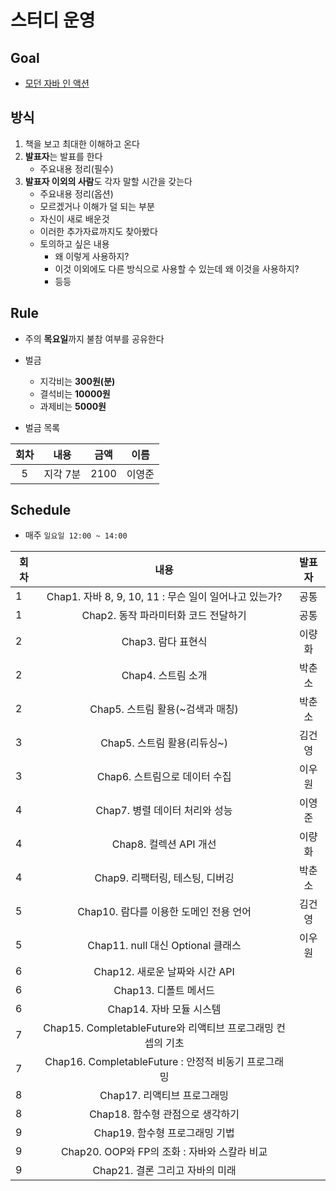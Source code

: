 # 스터디 운영

## Goal
* [모던 자바 인 액션](http://www.yes24.com/Product/Goods/77125987?scode=032&OzSrank=2)

## 방식
1. 책을 보고 최대한 이해하고 온다
2. **발표자**는 발표를 한다
    - 주요내용 정리(필수)
3. **발표자 이외의 사람**도 각자 말할 시간을 갖는다
    - 주요내용 정리(옵션)
    - 모르겠거나 이해가 덜 되는 부분
    - 자신이 새로 배운것
    - 이러한 추가자료까지도 찾아봤다
    - 토의하고 싶은 내용
        - 왜 이렇게 사용하지?
        - 이것 이외에도 다른 방식으로 사용할 수 있는데 왜 이것을 사용하지?
        - 등등

## Rule
- 주의 **목요일**까지 불참 여부를 공유한다
- 벌금
    - 지각비는 **300원(분)**
    - 결석비는 **10000원**
    - 과제비는 **5000원**
    
- 벌금 목록  
  
|회차|내용|금액|이름|  
| :---: | :---: | :---: | :---: |  
|5| 지각 7분 | 2100 | 이영준 |  

## Schedule
- 매주 `일요일 12:00 ~ 14:00`  

|회차|내용|발표자|  
|------| :---: | :---: |  
|1|Chap1. 자바 8, 9, 10, 11 : 무슨 일이 일어나고 있는가?|공통|  
|1|Chap2. 동작 파라미터화 코드 전달하기|공통|  
|2|Chap3. 람다 표현식|이량화|
|2|Chap4. 스트림 소개|박춘소|
|2|Chap5. 스트림 활용(~검색과 매칭)|박춘소|
|3|Chap5. 스트림 활용(리듀싱~)|김건영|
|3|Chap6. 스트림으로 데이터 수집|이우원|
|4|Chap7. 병렬 데이터 처리와 성능|이영준|
|4|Chap8. 컬렉션 API 개선|이량화|
|4|Chap9. 리팩터링, 테스팅, 디버깅|박춘소|
|5|Chap10. 람다를 이용한 도메인 전용 언어|김건영|
|5|Chap11. null 대신 Optional 클래스|이우원|
|6|Chap12. 새로운 날짜와 시간 API||
|6|Chap13. 디폴트 메서드||
|6|Chap14. 자바 모듈 시스템||
|7|Chap15. CompletableFuture와 리액티브 프로그래밍 컨셉의 기초||
|7|Chap16. CompletableFuture : 안정적 비동기 프로그래밍||
|8|Chap17. 리액티브 프로그래밍||
|8|Chap18. 함수형 관점으로 생각하기||
|9|Chap19. 함수형 프로그래밍 기법||
|9|Chap20. OOP와 FP의 조화 : 자바와 스칼라 비교||
|9|Chap21. 결론 그리고 자바의 미래||
